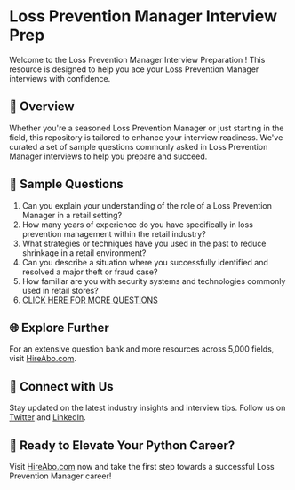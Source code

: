 # Loss Prevention Manager Interview Prep

Welcome to the Loss Prevention Manager Interview Preparation ! This resource is designed to help you ace your Loss Prevention Manager interviews with confidence.

## 🚀 Overview

Whether you're a seasoned Loss Prevention Manager or just starting in the field, this repository is tailored to enhance your interview readiness. We've curated a set of sample questions commonly asked in Loss Prevention Manager interviews to help you prepare and succeed.

## 📝 Sample Questions

1. Can you explain your understanding of the role of a Loss Prevention Manager in a retail setting?
2. How many years of experience do you have specifically in loss prevention management within the retail industry?
3. What strategies or techniques have you used in the past to reduce shrinkage in a retail environment?
4. Can you describe a situation where you successfully identified and resolved a major theft or fraud case?
5. How familiar are you with security systems and technologies commonly used in retail stores?
6. [CLICK HERE FOR MORE QUESTIONS](https://hireabo.com/job/22_0_9/Loss%20Prevention%20Manager)

## 🌐 Explore Further

For an extensive question bank and more resources across 5,000 fields, visit [HireAbo.com](https://www.hireabo.com).

## 📱 Connect with Us

Stay updated on the latest industry insights and interview tips. Follow us on [Twitter](https://twitter.com/hireabo) and [LinkedIn](https://www.linkedin.com/in/hire-abo-3609972a8/).

## 🚀 Ready to Elevate Your Python Career?

Visit [HireAbo.com](https://www.hireabo.com) now and take the first step towards a successful Loss Prevention Manager career!